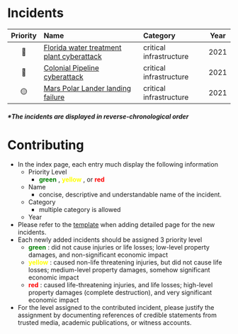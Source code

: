 <!-- CSS Configuration -->
<style>
  .red {
      width: 10px;
      height: 10px;
      -webkit-border-radius: 25px;
      -moz-border-radius: 25px;
      border-radius: 25px;
      background: red;
      display: inline-block;
      /* margin-left: 10%; */
  }

  .yellow {
      width: 10px;
      height: 10px;
      -webkit-border-radius: 25px;
      -moz-border-radius: 25px;
      border-radius: 25px;
      background: gold;
      display: inline-block;
  }

  .green {
      width: 10px;
      height: 10px;
      -webkit-border-radius: 25px;
      -moz-border-radius: 25px;
      border-radius: 25px;
      background: green;
      /* float: left; */
      display: inline-block;
  }
  
  table {
    border: none;
  }
  /* tr {
    border-bottom: 1px solid black;
    border-top: 1px solid black;
    border-collapse: collapse;
  }

  td .priority {
    text-align: center
  } */
</style>

# Incidents

<!-- <div class="red"></div>  -->
<!-- 🟢 -->
<!-- 🟡 -->
<!-- 🔴 -->

 | Priority | Name                                                            | Category                | Year  |
 | :------: | :-------------------------------------------------------------- | :---------------------- | :---: |
 |    🔴     | [Florida water treatment plant cyberattack](/src/fwt/README.md) | critical infrastructure | 2021  |
 |    🔴     | [Colonial Pipeline cyberattack](/src/cpc/README.md)             | critical infrastructure | 2021  |
 |    🟡     | [Mars Polar Lander landing failure](/src/mpl/README.md)         | critical infrastructure | 2021  |


##### *The incidents are displayed in reverse-chronological order
# Contributing
- In the index page, each entry much display the following information
  - Priority Level 
    - <span style="color:green"> **green** </span>, <span style="color:yellow"> **yellow** </span>, or <span style="color:red"> **red** </span>
  - Name
    - concise, descriptive and understandable name of the incident.
  - Category
    - multiple category is allowed
  - Year
- Please refer to the [template](/src/tpl/README.md) when adding detailed page for the new incidents.
- Each newly added incidents should be assigned 3 priority level
  - <span style="color:green"> **green** </span>: did not cause injuries or life losses; low-level property damages, and non-significant economic impact
  - <span style="color:yellow"> **yellow** </span>: caused non-life threatening injuries, but did not cause life losses; medium-level property damages, somehow significant economic impact
  - <span style="color:red"> **red** </span>: caused life-threatening injuries, and life losses; high-level property damages (complete destruction), and very significant economic impact
- For the level assigned to the contributed incident, please justify the assignment by documenting references of credible statements from trusted media, academic publications, or witness accounts.

<!-- TODO: State why this project is helpful -->